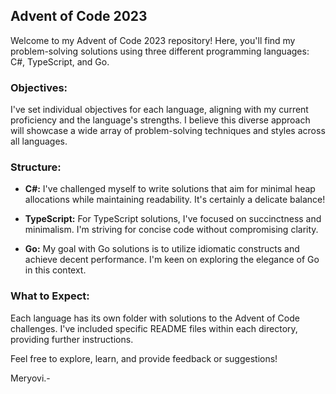 ## Advent of Code 2023

Welcome to my Advent of Code 2023 repository! Here, you'll find my problem-solving solutions using three different programming languages: C#, TypeScript, and Go.

### Objectives:

I've set individual objectives for each language, aligning with my current proficiency and the language's strengths. I believe this diverse approach will showcase a wide array of problem-solving techniques and styles across all languages.

### Structure:

- **C#:** I've challenged myself to write solutions that aim for minimal heap allocations while maintaining readability. It's certainly a delicate balance!
  
- **TypeScript:** For TypeScript solutions, I've focused on succinctness and minimalism. I'm striving for concise code without compromising clarity.
  
- **Go:** My goal with Go solutions is to utilize idiomatic constructs and achieve decent performance. I'm keen on exploring the elegance of Go in this context.

### What to Expect:

Each language has its own folder with solutions to the Advent of Code challenges. I've included specific README files within each directory, providing further instructions.

Feel free to explore, learn, and provide feedback or suggestions!

Meryovi.-
